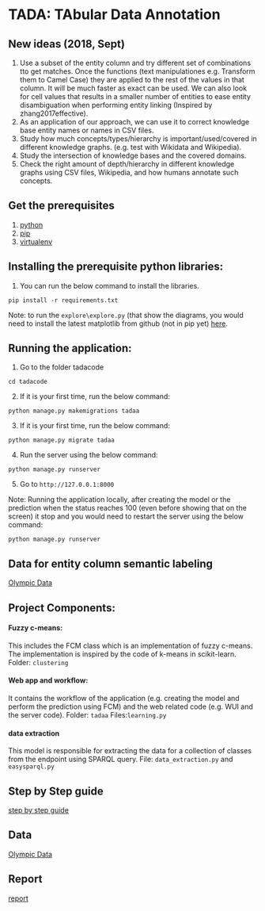 # TADA: TAbular Data Annotation

## New ideas (2018, Sept)
1. Use a subset of the entity column and try different set of combinations tto get matches. Once the functions (text manipulationes e.g. Transform them to Camel Case) they are applied to the rest of the values in that column. It will be much faster as exact can be used. We can also look for cell values that results in a smaller number of entities to ease entity disambiguation when performing entity linking (Inspired by zhang2017effective).
2. As an application of our  approach, we can use it to correct knowledge base entity names or names in CSV files. 
3. Study how much concepts/types/hierarchy is important/used/covered in different knowledge graphs. (e.g. test with Wikidata and Wikipedia). 
4. Study the intersection of knowledge bases and the covered domains. 
5. Check the right amount of depth/hierarchy in different knowledge graphs using CSV files, Wikipedia, and how humans annotate such concepts.

## Get the prerequisites
1. [python](https://www.python.org/downloads/)
2. [pip](https://pip.pypa.io/en/stable/installing/)
3. [virtualenv](http://docs.python-guide.org/en/latest/dev/virtualenvs/)


## Installing the prerequisite python libraries:
1. You can run the below command to install the libraries.
```
pip install -r requirements.txt
```

Note: to run the `explore\explore.py` (that show the diagrams, you would need to install the latest matplotlib from github (not in pip yet) [here](https://github.com/matplotlib/matplotlib).

## Running the application:
1. Go to the folder tadacode 

```
cd tadacode
```
2. If it is your first time, run the below command:

```
python manage.py makemigrations tadaa
```
3. If it is your first time, run the below command:

```
python manage.py migrate tadaa
```
4. Run the server using the below command:

```
python manage.py runserver
```
5. Go to `http://127.0.0.1:8000`

Note: Running the application locally, after creating the model or the prediction when the status reaches 100 (even before showing that on the screen) it stop and you would need to restart the server using the below command:

```
python manage.py runserver
```

## Data for entity column semantic labeling
[Olympic Data](https://github.com/ahmad88me/tada/tree/master/tadacode/explore/updated_input_new_for_tada)

## Project Components:

#### Fuzzy c-means:
This includes the FCM class which is an implementation of fuzzy c-means. The implementation is inspired by the code of k-means in scikit-learn. 
Folder: `clustering`

#### Web app and workflow:
It contains the workflow of the application (e.g. creating the model and perform the prediction using FCM) and the web related code (e.g. WUI and the server code). 
Folder: `tadaa`
Files:`learning.py`

#### data extraction
This model is responsible for extracting the data for a collection of classes from the endpoint using SPARQL query.
File: `data_extraction.py` and `easysparql.py`

## Step by Step guide
[step by step guide](https://github.com/ahmad88me/tada/tree/master/step_by_step/README.md)

## Data
[Olympic Data](https://github.com/ahmad88me/tada/tree/master/tadacode/explore/updated_input_new_for_tada)


## Report
[report](https://github.com/ahmad88me/tada/blob/master/report.pdf)

